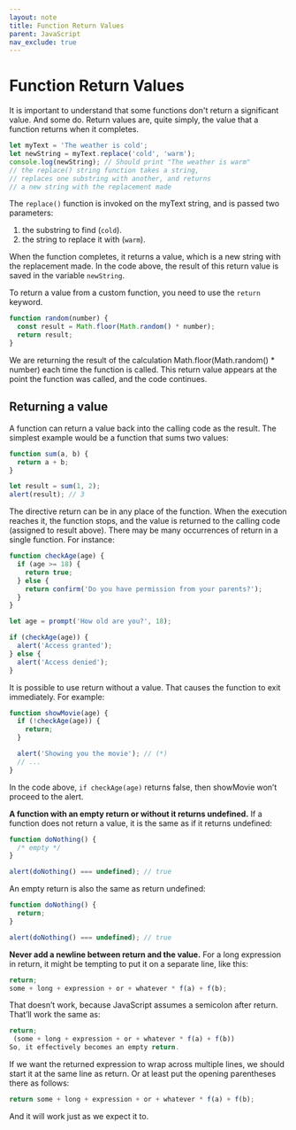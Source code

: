 ```yaml
---
layout: note
title: Function Return Values
parent: JavaScript
nav_exclude: true
---
```


# Function Return Values

It is important to understand that some functions don't return a significant value. And some do. Return values are, quite simply, the value that a function returns when it completes.

```javascript
let myText = 'The weather is cold';
let newString = myText.replace('cold', 'warm');
console.log(newString); // Should print "The weather is warm"
// the replace() string function takes a string,
// replaces one substring with another, and returns
// a new string with the replacement made
```

The `replace()` function is invoked on the myText string, and is passed two parameters:

1. the substring to find (`cold`).
2. the string to replace it with (`warm`).

When the function completes, it returns a value, which is a new string with the replacement made. In the code above, the result of this return value is saved in the variable `newString`.

To return a value from a custom function, you need to use the `return` keyword.

```javascript
function random(number) {
  const result = Math.floor(Math.random() * number);
  return result;
}
```

We are returning the result of the calculation Math.floor(Math.random() \* number) each time the function is called. This return value appears at the point the function was called, and the code continues.

## Returning a value

A function can return a value back into the calling code as the result. The simplest example would be a function that sums two values:

```javascript
function sum(a, b) {
  return a + b;
}

let result = sum(1, 2);
alert(result); // 3
```

The directive return can be in any place of the function. When the execution reaches it, the function stops, and the value is returned to the calling code (assigned to result above). There may be many occurrences of return in a single function. For instance:

```javascript
function checkAge(age) {
  if (age >= 18) {
    return true;
  } else {
    return confirm('Do you have permission from your parents?');
  }
}

let age = prompt('How old are you?', 18);

if (checkAge(age)) {
  alert('Access granted');
} else {
  alert('Access denied');
}
```

It is possible to use return without a value. That causes the function to exit immediately. For example:

```javascript
function showMovie(age) {
  if (!checkAge(age)) {
    return;
  }

  alert('Showing you the movie'); // (*)
  // ...
}
```

In the code above, `if checkAge(age)` returns false, then showMovie won’t proceed to the alert.

**A function with an empty return or without it returns undefined.** If a function does not return a value, it is the same as if it returns undefined:

```javascript
function doNothing() {
  /* empty */
}

alert(doNothing() === undefined); // true
```

An empty return is also the same as return undefined:

```javascript
function doNothing() {
  return;
}

alert(doNothing() === undefined); // true
```

**Never add a newline between return and the value.** For a long expression in return, it might be tempting to put it on a separate line, like this:

```javascript
return;
some + long + expression + or + whatever * f(a) + f(b);
```

That doesn’t work, because JavaScript assumes a semicolon after return. That’ll work the same as:

```javascript
return;
 (some + long + expression + or + whatever * f(a) + f(b))
So, it effectively becomes an empty return.
```

If we want the returned expression to wrap across multiple lines, we should start it at the same line as return. Or at least put the opening parentheses there as follows:

```javascript
return some + long + expression + or + whatever * f(a) + f(b);
```

And it will work just as we expect it to.
